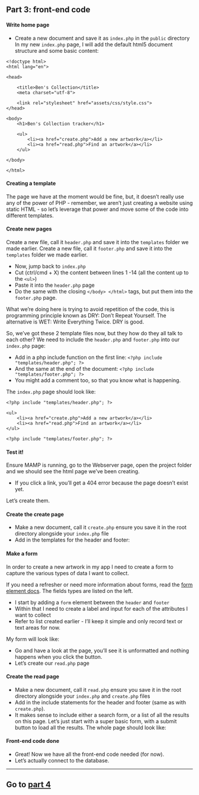 ## Part 3: front-end code


#### Write home page
*   Create a new document and save it as `index.php` in the `public` directory
In my new `index.php` page, I will add the default html5 document structure and some basic content:

```
<!doctype html>
<html lang="en">

<head>

    <title>Ben's Collection</title>
    <meta charset="utf-8">

    <link rel="stylesheet" href="assets/css/style.css">
</head>

<body>
    <h1>Ben's Collection tracker</h1>

    <ul>
        <li><a href="create.php">Add a new artwork</a></li>
        <li><a href="read.php">Find an artwork</a></li>
    </ul>

</body>

</html>
```

#### Creating a template
The page we have at the moment would be fine, but, it doesn’t really use any of the power of PHP - remember, we aren’t just creating a website using static HTML - so let’s leverage that power and move some of the code into different templates. 

#### Create new pages
Create a new file, call it `header.php` and save it into the `templates` folder we made earlier. 
Create a new file, call it `footer.php` and save it into the `templates` folder we made earlier. 

*   Now, jump back to `index.php`
*   Cut (ctrl/cmd + X) the content between lines 1 -14 (all the content up to the `<ul>`)
*   Paste it into the `header.php` page
*   Do the same with the closing `</body> </html>` tags, but put them into the `footer.php` page. 

What we’re doing here is trying to avoid repetition of the code, this is programming principle known as DRY: Don’t Repeat Yourself. The alternative is WET: Write Everything Twice. DRY is good. 

So, we’ve got these 2 template files now, but they how do they all talk to each other? We need to include the `header.php` and `footer.php` into our `index.php` page:
*   Add in a php include function on the first line: `<?php include "templates/header.php"; ?>`
*   And the same at the end of the document: `<?php include "templates/footer.php"; ?>`
*   You might add a comment too, so that you know what is happening. 

The `index.php` page should look like:
```
<?php include "templates/header.php"; ?>

<ul>
    <li><a href="create.php">Add a new artwork</a></li>
    <li><a href="read.php">Find an artwork</a></li>
</ul>

<?php include "templates/footer.php"; ?>

```


#### Test it!
Ensure MAMP is running, go to the Webserver page, open the project folder and we should see the html page we’ve been creating. 
*   If you click a link, you’ll get a 404 error because the page doesn’t exist yet. 

Let’s create them.
 
#### Create the create page
*   Make a new document, call it `create.php` ensure you save it in the root directory alongside your `index.php` file
*   Add in the templates for the header and footer: 

<script src="https://gist.github.com/ben-ennis-butler/adcbc676e09878feb8f7e7812ebf2aed.js"></script>

#### Make a form 
In order to create a new artwork in my app I need to create a form to capture the various types of data I want to collect. 

If you need a refresher or need more information about forms, read the [form element docs](https://developer.mozilla.org/en-US/docs/Web/HTML/Element/form). The fields types are listed on the left.

*   I start by adding a `form` element between the `header` and `footer`
*   Within that I need to create a label and input for each of the attributes I want to collect
*   Refer to list created earlier - I’ll keep it simple and only record text or text areas for now.

My form will look like:

<script src="https://gist.github.com/ben-ennis-butler/d948d4119c99f0ee2fb2b4aa7c0f6c1f.js"></script>

*   Go and have a look at the page, you’ll see it is unformatted and nothing happens when you click the button. 
*   Let’s create our `read.php` page 

#### Create the read page
*   Make a new document, call it `read.php` ensure you save it in the root directory alongside your `index.php` and `create.php` files
*   Add in the include statements for the header and footer (same as with `create.php`).  
*   It makes sense to include either a search form, or a list of all the results on this page. Let’s just start with a super basic form, with a submit button to load all the results. The whole page should look like:

<script src="https://gist.github.com/ben-ennis-butler/01a99a8400a7325d77b2156f67777714.js"></script>


#### Front-end code done
*   Great! Now we have all the front-end code needed (for now). 
*   Let’s actually connect to the database.

* * *

## Go to [part 4](4.4.md)

